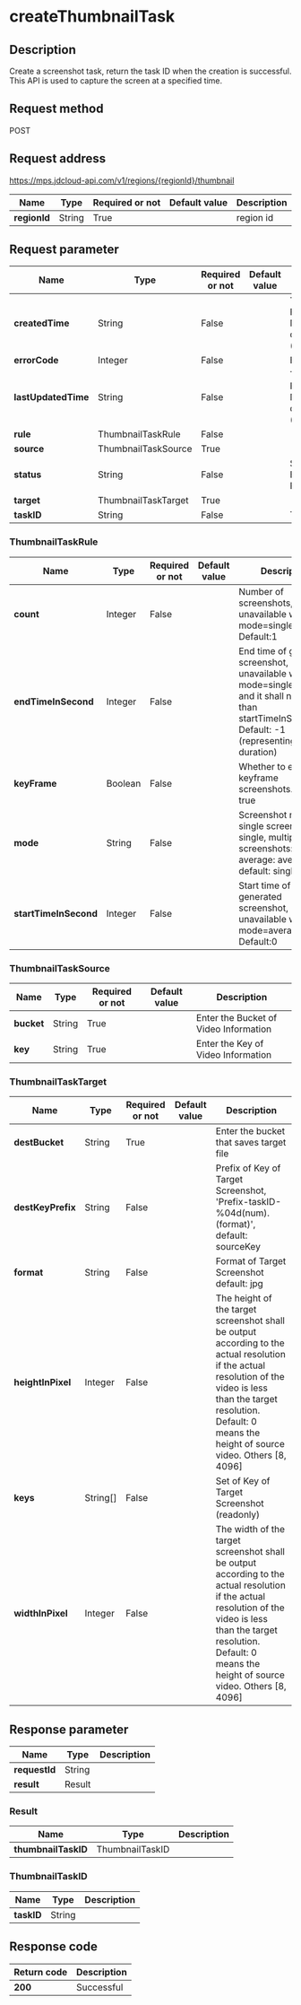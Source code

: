 # createThumbnailTask


## Description
Create a screenshot task, return the task ID when the creation is successful. This API is used to capture the screen at a specified time.

## Request method
POST

## Request address
https://mps.jdcloud-api.com/v1/regions/{regionId}/thumbnail

|Name|Type|Required or not|Default value|Description|
|---|---|---|---|---|
|**regionId**|String|True| |region id|

## Request parameter
|Name|Type|Required or not|Default value|Description|
|---|---|---|---|---|
|**createdTime**|String|False| |Task Creation Time, Format (GMT): yyyy-MM-dd’T’HH:mm:ss.SSS’Z’  (readonly)|
|**errorCode**|Integer|False| |Error Code (readonly)|
|**lastUpdatedTime**|String|False| |Task Creation Time, Format (GMT): yyyy-MM-dd’T’HH:mm:ss.SSS’Z’  (readonly)|
|**rule**|ThumbnailTaskRule|False| | |
|**source**|ThumbnailTaskSource|True| | |
|**status**|String|False| |Status (SUCCESS, ERROR, PENDDING, RUNNING) (readonly)|
|**target**|ThumbnailTaskTarget|True| | |
|**taskID**|String|False| |Task ID (readonly)|

### ThumbnailTaskRule
|Name|Type|Required or not|Default value|Description|
|---|---|---|---|---|
|**count**|Integer|False| |Number of screenshots, unavailable when mode=single. Default:1|
|**endTimeInSecond**|Integer|False| |End time of generated screenshot, unavailable when mode=single/average, and it shall not be less than startTimeInSecond. Default: -1 (representing video duration)|
|**keyFrame**|Boolean|False| |Whether to enable keyframe screenshots. Default: true|
|**mode**|String|False| |Screenshot mode, single screenshot: single, multiple screenshots: multi, average: average, default: single|
|**startTimeInSecond**|Integer|False| |Start time of generated screenshot, unavailable when mode=average. Default:0|
### ThumbnailTaskSource
|Name|Type|Required or not|Default value|Description|
|---|---|---|---|---|
|**bucket**|String|True| |Enter the Bucket of Video Information|
|**key**|String|True| |Enter the Key of Video Information|
### ThumbnailTaskTarget
|Name|Type|Required or not|Default value|Description|
|---|---|---|---|---|
|**destBucket**|String|True| |Enter the bucket that saves target file|
|**destKeyPrefix**|String|False| |Prefix of Key of Target Screenshot, 'Prefix-taskID-%04d(num).(format)', default: sourceKey|
|**format**|String|False| |Format of Target Screenshot default: jpg|
|**heightInPixel**|Integer|False| |The height of the target screenshot shall be output according to the actual resolution if the actual resolution of the video is less than the target resolution. Default:  0 means the height of source video. Others [8, 4096]|
|**keys**|String[]|False| |Set of Key of Target Screenshot (readonly)|
|**widthInPixel**|Integer|False| |The width of the target screenshot shall be output according to the actual resolution if the actual resolution of the video is less than the target resolution. Default: 0 means the height of source video. Others [8, 4096]|

## Response parameter
|Name|Type|Description|
|---|---|---|
|**requestId**|String| |
|**result**|Result| |


### Result
|Name|Type|Description|
|---|---|---|
|**thumbnailTaskID**|ThumbnailTaskID| |
### ThumbnailTaskID
|Name|Type|Description|
|---|---|---|
|**taskID**|String| |

## Response code
|Return code|Description|
|---|---|
|**200**|Successful|
